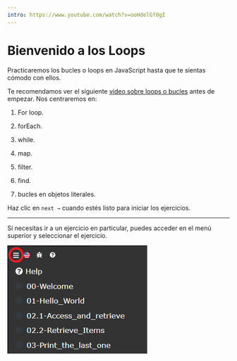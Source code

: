 ```yaml
---
intro: https://www.youtube.com/watch?v=ooHdelGf0gI
---
```



# Bienvenido a los Loops

Practicaremos los bucles o loops en JavaScript hasta que te sientas cómodo con ellos.  

Te recomendamos ver el siguiente [video sobre loops o bucles](https://www.youtube.com/watch?v=U3ZlQSOcOI0) antes de empezar. Nos centraremos en:

1. For loop.

2. forEach.

3. while.

4. map.

5. filter.

6. find.

7. bucles en objetos literales.

Haz clic en `next →` cuando estés listo para iniciar los ejercicios.


***
Si necesitas ir a un ejercicio en particular, puedes acceder en el menú superior y seleccionar el ejercicio.

![menú de ejercicios](../../.learn/assets/exercises-menu.png?raw=true)
